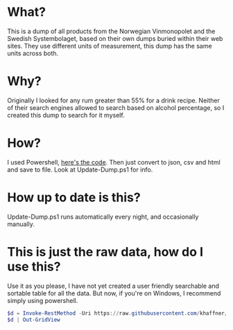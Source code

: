 # What?
This is a dump of all products from the Norwegian Vinmonopolet and the Swedish Systembolaget, based on their own dumps buried within their web sites. They use different units of measurement, this dump has the same units across both.

# Why?
Originally I looked for any rum greater than 55% for a drink recipe. Neither of their search engines allowed to search based on alcohol percentage, so I created this dump to search for it myself.

# How?
I used Powershell, [here's the code](https://raw.githubusercontent.com/khaffner/booze/master/Get-Booze.ps1). Then just convert to json, csv and html and save to file. Look at Update-Dump.ps1 for info.

# How up to date is this?
Update-Dump.ps1 runs automatically every night, and occasionally manually.

# This is just the raw data, how do I use this?
Use it as you please, I have not yet created a user friendly searchable and sortable table for all the data. But now, if you're on Windows, I recommend simply using powershell.
```powershell
$d = Invoke-RestMethod -Uri https://raw.githubusercontent.com/khaffner/booze/master/dump.json
$d | Out-GridView
``` 
